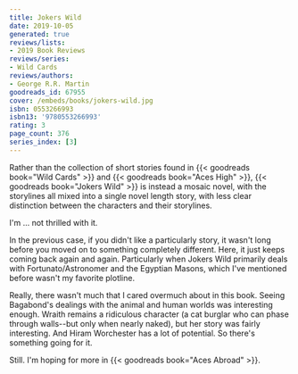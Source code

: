 ```yaml
---
title: Jokers Wild
date: 2019-10-05
generated: true
reviews/lists:
- 2019 Book Reviews
reviews/series:
- Wild Cards
reviews/authors:
- George R.R. Martin
goodreads_id: 67955
cover: /embeds/books/jokers-wild.jpg
isbn: 0553266993
isbn13: '9780553266993'
rating: 3
page_count: 376
series_index: [3]
---
```

Rather than the collection of short stories found in {{< goodreads book="Wild Cards" >}} and {{< goodreads book="Aces High" >}}, {{< goodreads book="Jokers Wild" >}} is instead a mosaic novel, with the storylines all mixed into a single novel length story, with less clear distinction between the characters and their storylines.  

I'm ... not thrilled with it.  

<!--more-->

In the previous case, if you didn't like a particularly story, it wasn't long before you moved on to something completely different. Here, it just keeps coming back again and again. Particularly when Jokers Wild primarily deals with Fortunato/Astronomer and the Egyptian Masons, which I've mentioned before wasn't my favorite plotline.  

Really, there wasn't much that I cared overmuch about in this book. Seeing Bagabond's dealings with the animal and human worlds was interesting enough. Wraith remains a ridiculous character (a cat burglar who can phase through walls--but only when nearly naked), but her story was fairly interesting. And Hiram Worchester has a lot of potential. So there's something going for it.  

Still. I'm hoping for more in {{< goodreads book="Aces Abroad" >}}.